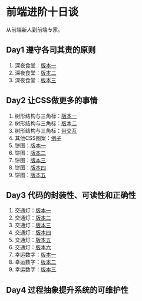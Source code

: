 # 前端进阶十日谈

从前端新人到前端专家。

## Day1 遵守各司其责的原则

1. 深夜食堂：[版本一](day01/index-v1.html)
1. 深夜食堂：[版本二](day01/index-v2.html)
1. 深夜食堂：[版本三](day01/index-v3.html)

## Day2 让CSS做更多的事情

1. 树形结构与三角标：[版本一](day02/index1-v1.html)
1. 树形结构与三角标：[版本二](day02/index1-v2.html)
1. 树形结构与三角标：[带交互](day02/index1-v3.html)
1. 其他CSS图案：[例子](day02/index1-ex.html)
1. 饼图：[版本一](day02/index2-v1.html)
1. 饼图：[版本二](day02/index2-v2.html)
1. 饼图：[版本三](day02/index2-v3.html)
1. 饼图：[版本四](day02/index2-v4.html)
1. 饼图：[版本五](day02/index2-v5.html)

## Day3 代码的封装性、可读性和正确性

1. 交通灯：[版本一](day03/index1-v1.html)
1. 交通灯：[版本二](day03/index1-v2.html)
1. 交通灯：[版本三](day03/index1-v3.html)
1. 交通灯：[版本四](day03/index1-v4.html)
1. 交通灯：[版本五](day03/index1-v5.html)
1. 交通灯：[版本六](day03/index1-v6.html)
1. 幸运数字：[版本一](day03/index2-v1.html)
1. 幸运数字：[版本二](day03/index2-v2.html)
1. 幸运数字：[版本三](day03/index2-v3.html)

## Day4 过程抽象提升系统的可维护性

